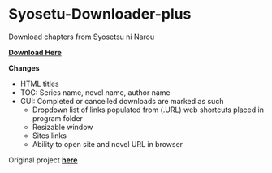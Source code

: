 # Syosetu-Downloader-plus
Download chapters from Syosetsu ni Narou

**[Download Here](https://github.com/setsumi/Syosetu-Downloader-plus/releases/)**

**Changes**
- HTML titles
- TOC: Series name, novel name, author name
- GUI: Completed or cancelled downloads are marked as such
    - Dropdown list of links populated from (.URL) web shortcuts placed in program folder
    - Resizable window
    - Sites links
    - Ability to open site and novel URL in browser
    


Original project **[here](https://github.com/LordZero25/Syosetu-Downloader/)**
